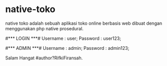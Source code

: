 # native-toko
native toko adalah sebuah aplikasi toko online berbasis web dibuat dengan menggunakan php native prosedural.


#*** LOGIN ***#
Username : user;
Password : user123;

#*** ADMIN ***#
Username : admin;
Password : admin123;


Salam Hangat #author?RifkiFiransah.
